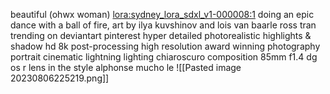beautiful (ohwx woman) <lora:sydney_lora_sdxl_v1-000008:1> doing an epic dance with a ball of fire, art by ilya kuvshinov and lois van baarle ross tran trending on deviantart pinterest hyper detailed photorealistic highlights & shadow hd 8k post-processing high resolution award winning photography portrait cinematic lightning lighting chiaroscuro composition 85mm f1.4 dg os r lens in the style alphonse mucho le
![[Pasted image 20230806225219.png]]
